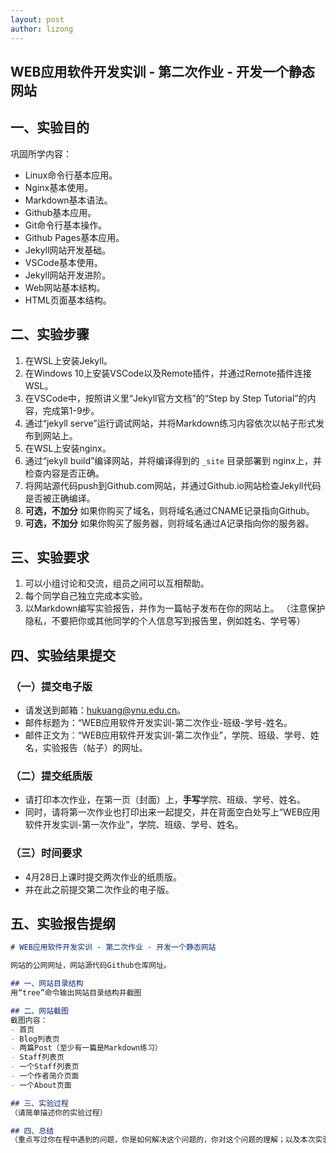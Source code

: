 ```yaml
---
layout: post
author: lizong
---
```

## WEB应用软件开发实训 - 第二次作业 - 开发一个静态网站


## 一、实验目的

巩固所学内容：

- Linux命令行基本应用。
- Nginx基本使用。
- Markdown基本语法。
- Github基本应用。
- Git命令行基本操作。
- Github Pages基本应用。
- Jekyll网站开发基础。
- VSCode基本使用。
- Jekyll网站开发进阶。
- Web网站基本结构。
- HTML页面基本结构。


## 二、实验步骤

1. 在WSL上安装Jekyll。
1. 在Windows 10上安装VSCode以及Remote插件，并通过Remote插件连接WSL。
1. 在VSCode中，按照讲义里“Jekyll官方文档”的“Step by Step Tutorial”的内容，完成第1-9步。
1. 通过“jekyll serve”运行调试网站，并将Markdown练习内容依次以帖子形式发布到网站上。
1. 在WSL上安装nginx。
1. 通过“jekyll build”编译网站，并将编译得到的 `_site` 目录部署到 nginx上，并检查内容是否正确。
1. 将网站源代码push到Github.com网站，并通过Github.io网站检查Jekyll代码是否被正确编译。
1. **可选，不加分** 如果你购买了域名，则将域名通过CNAME记录指向Github。
1. **可选，不加分** 如果你购买了服务器，则将域名通过A记录指向你的服务器。


## 三、实验要求

1. 可以小组讨论和交流，组员之间可以互相帮助。
1. 每个同学自己独立完成本实验。
1. 以Markdown编写实验报告，并作为一篇帖子发布在你的网站上。
（注意保护隐私，不要把你或其他同学的个人信息写到报告里，例如姓名、学号等）


## 四、实验结果提交

### （一）提交电子版

- 请发送到邮箱：hukuang@ynu.edu.cn。
- 邮件标题为：“WEB应用软件开发实训-第二次作业-班级-学号-姓名。
- 邮件正文为：“WEB应用软件开发实训-第二次作业”，学院、班级、学号、姓名，实验报告（帖子）的网址。

### （二）提交纸质版

- 请打印本次作业，在第一页（封面）上，**手写**学院、班级、学号、姓名。
- 同时，请将第一次作业也打印出来一起提交，并在背面空白处写上“WEB应用软件开发实训-第一次作业”，学院、班级、学号、姓名。

### （三）时间要求

- 4月28日上课时提交两次作业的纸质版。
- 并在此之前提交第二次作业的电子版。


## 五、实验报告提纲

```markdown
# WEB应用软件开发实训 - 第二次作业 - 开发一个静态网站

网站的公网网址，网站源代码Github仓库网址。

## 一、网站目录结构
用“tree”命令输出网站目录结构并截图

## 二、网站截图
截图内容：
- 首页
- Blog列表页
- 两篇Post（至少有一篇是Markdown练习）
- Staff列表页
- 一个Staff列表页
- 一个作者简介页面
- 一个About页面

## 三、实验过程
（请简单描述你的实验过程）

## 四、总结
（重点写过你在程中遇到的问题，你是如何解决这个问题的，你对这个问题的理解；以及本次实验的心得体会）
```
